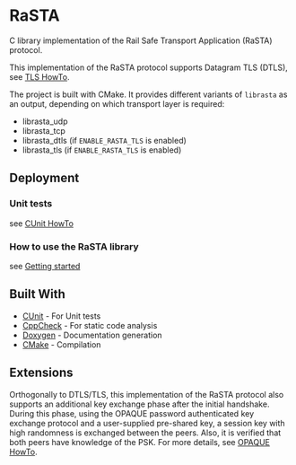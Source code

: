 # RaSTA

C library implementation of the Rail Safe Transport Application (RaSTA) protocol.

This implementation of the RaSTA protocol supports Datagram TLS (DTLS), see [TLS HowTo](md_doc/dtls.md). 

The project is built with CMake. 
It provides different variants of `librasta` as an output, depending on which transport layer is required:

- librasta_udp
- librasta_tcp
- librasta_dtls (if `ENABLE_RASTA_TLS` is enabled)
- librasta_tls (if `ENABLE_RASTA_TLS` is enabled)

## Deployment

### Unit tests

see [CUnit HowTo](md_doc/cunit.md)  

### How to use the RaSTA library

see [Getting started](md_doc/getting_started.md)

## Built With

* [CUnit](http://cunit.sourceforge.net/) - For Unit tests
* [CppCheck](http://cppcheck.sourceforge.net/) - For static code analysis
* [Doxygen](http://www.stack.nl/~dimitri/doxygen/) - Documentation generation
* [CMake](https://cmake.org/)  - Compilation


## Extensions 

Orthogonally to DTLS/TLS, this implementation of the RaSTA protocol also supports an additional key exchange phase after the initial handshake.
During this phase, using the OPAQUE password authenticated key exchange protocol and a user-supplied pre-shared key, a session key with high randomness is exchanged between the peers.
Also, it is verified that both peers have knowledge of the PSK.
For more details, see [OPAQUE HowTo](md_doc/opaque.md).

